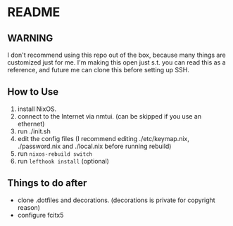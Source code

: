 # README

## WARNING

I don't recommend using this repo out of the box, because many things are customized just for me.
I'm making this open just s.t. you can read this as a reference, and future me can clone this before setting up SSH.

## How to Use

1. install NixOS.
2. connect to the Internet via nmtui. (can be skipped if you use an ethernet)
3. run ./init.sh
4. edit the config files (I recommend editing ./etc/keymap.nix, ./password.nix and ./local.nix before running rebuild)
5. run `nixos-rebuild switch`
6. run `lefthook install` (optional)

## Things to do after

- clone .dotfiles and decorations. (decorations is private for copyright reason)
- configure fcitx5
